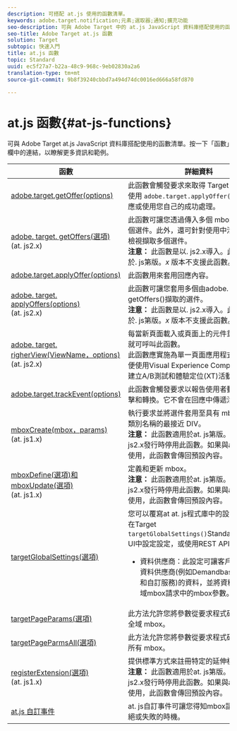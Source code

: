 ```yaml
---
description: 可搭配 at.js 使用的函數清單。
keywords: adobe.target.notification;元素;選取器;通知;擴充功能
seo-description: 可與 Adobe Target 中的 at.js JavaScript 資料庫搭配使用的函數清單。
seo-title: Adobe Target at.js 函數
solution: Target
subtopic: 快速入門
title: at.js 函數
topic: Standard
uuid: ec5f27a7-b22a-48c9-968c-9eb02830a2a6
translation-type: tm+mt
source-git-commit: 9b8f39240cbbd7a494d74dc0016ed666a58fd870

---
```



# at.js 函數{#at-js-functions}

可與 Adobe Target at.js JavaScript 資料庫搭配使用的函數清單。按一下「函數」欄中的連結，以瞭解更多資訊和範例。

| 函數 | 詳細資料 |
| --- | --- | 
| [adobe.target.getOffer(options)](/help/c-implementing-target/c-implementing-target-for-client-side-web/adobe-target-getoffer.md) | 此函數會觸發要求來取得 Target 選件。搭配使用 `adobe.target.applyOffer()` 來處理回應或使用您自己的成功處理。 |
| [adobe. target. getOffers(選項)](/help/c-implementing-target/c-implementing-target-for-client-side-web/adobe-target-getoffers-atjs-2.md)<br>(at. js2.x) | 此函數可讓您透過傳入多個 mbox 來擷取多個選件。此外，還可針對使用中活動內的所有檢視擷取多個選件。<br>**注意：** 此函數是以. js2.x導入。此函數不適用於. js第版。*x* 版本不支援此函數。 |
| [adobe.target.applyOffer(options)](/help/c-implementing-target/c-implementing-target-for-client-side-web/adobe-target-applyoffer.md) | 此函數用來套用回應內容。 |
| [adobe. target. applyOffers(options)](/help/c-implementing-target/c-implementing-target-for-client-side-web/adobe-target-applyoffers-atjs-2.md)<br>(at. js2.x) | 此函數可讓您套用多個由adobe. target. getOffers()擷取的選件。<br>**注意：** 此函數是以. js2.x導入。此函數不適用於. js第版。*x* 版本不支援此函數。 |
| [adobe. target. righerView(ViewName，options)](/help/c-implementing-target/c-implementing-target-for-client-side-web/adobe-target-triggerview-atjs-2.md)<br>(at. js2.x) | 每當新頁面載入或頁面上的元件重新呈現時，就可呼叫此函數。<br> 此函數應實施為單一頁面應用程式(SPA)，以便使用Visual Experience Composer(CMS)建立A/B測試和體驗定位(XT)活動。 |
| [adobe.target.trackEvent(options)](/help/c-implementing-target/c-implementing-target-for-client-side-web/adobe-target-trackevent.md) | 此函數會觸發要求以報告使用者動作，例如點擊和轉換。它不會在回應中傳遞活動。 |
| [mboxCreate(mbox，params)](/help/c-implementing-target/c-implementing-target-for-client-side-web/mboxcreate-atjs.md)<br>(at. js1.x) | 執行要求並將選件套用至具有 mboxDefault 類別名稱的最接近 DIV。<br>**注意：** 此函數適用於at. js第版。*x* 版。在. js2.x發行時停用此函數。如果與at. js2.x搭配使用，此函數會傳回預設內容。 |
| [mboxDefine(選項)和mboxUpdate(選項)](/help/c-implementing-target/c-implementing-target-for-client-side-web/mboxdefine-mboxupdate-atjs-1x.md)<br>(at. js1.x) | 定義和更新 mbox。<br>**注意：** 此函數適用於at. js第版。*x* 版。在. js2.x發行時停用此函數。如果與at. js2.x搭配使用，此函數會傳回預設內容。 |
| [targetGlobalSettings(選項)](/help/c-implementing-target/c-implementing-target-for-client-side-web/targetgobalsettings.md) | 您可以覆寫at at. js程式庫中的設定，而不是在Target `targetGlobalSettings()`Standard/Premium UI中設定設定，或使用REST API。<ul><li>資料供應商：此設定可讓客戶收集第三方資料供應商(例如Demandbase、BlueKai和自訂服務)的資料，並將資料傳遞至全域mbox請求中的mbox參數。</li></ul> |
| [targetPageParams(選項)](/help/c-implementing-target/c-implementing-target-for-client-side-web/targetpageparams.md) | 此方法允許您將參數從要求程式碼外部附加至全域 mbox。 |
| [targetPageParmsAll(選項)](/help/c-implementing-target/c-implementing-target-for-client-side-web/targetpageparamsall.md) | 此方法允許您將參數從要求程式碼外部附加至所有 mbox。 |
| [registerExtension(選項)](/help/c-implementing-target/c-implementing-target-for-client-side-web/registerextension-atjs-1x.md)<br>(at. js1.x) | 提供標準方式來註冊特定的延伸模組。<br>**注意：** 此函數適用於at. js第版。*x* 版。在. js2.x發行時停用此函數。如果與at. js2.x搭配使用，此函數會傳回預設內容。 |
| [at.js 自訂事件](/help/c-implementing-target/c-implementing-target-for-client-side-web/atjs-custom-events.md) | at. js自訂事件可讓您得知mbox請求或選件拒絕或失敗的時機。 |
